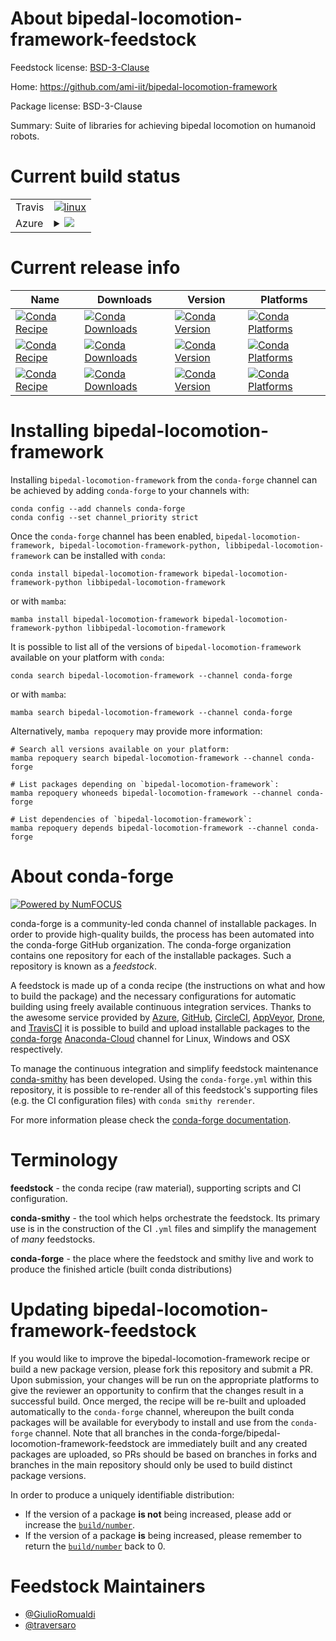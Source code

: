 About bipedal-locomotion-framework-feedstock
============================================

Feedstock license: [BSD-3-Clause](https://github.com/conda-forge/bipedal-locomotion-framework-feedstock/blob/main/LICENSE.txt)

Home: https://github.com/ami-iit/bipedal-locomotion-framework

Package license: BSD-3-Clause

Summary: Suite of libraries for achieving bipedal locomotion on humanoid robots.

Current build status
====================


<table><tr>
    <td>Travis</td>
    <td>
      <a href="https://app.travis-ci.com/conda-forge/bipedal-locomotion-framework-feedstock">
        <img alt="linux" src="https://img.shields.io/travis/com/conda-forge/bipedal-locomotion-framework-feedstock/main.svg?label=Linux">
      </a>
    </td>
  </tr>
    
  <tr>
    <td>Azure</td>
    <td>
      <details>
        <summary>
          <a href="https://dev.azure.com/conda-forge/feedstock-builds/_build/latest?definitionId=17781&branchName=main">
            <img src="https://dev.azure.com/conda-forge/feedstock-builds/_apis/build/status/bipedal-locomotion-framework-feedstock?branchName=main">
          </a>
        </summary>
        <table>
          <thead><tr><th>Variant</th><th>Status</th></tr></thead>
          <tbody><tr>
              <td>linux_64</td>
              <td>
                <a href="https://dev.azure.com/conda-forge/feedstock-builds/_build/latest?definitionId=17781&branchName=main">
                  <img src="https://dev.azure.com/conda-forge/feedstock-builds/_apis/build/status/bipedal-locomotion-framework-feedstock?branchName=main&jobName=linux&configuration=linux%20linux_64_" alt="variant">
                </a>
              </td>
            </tr><tr>
              <td>linux_aarch64</td>
              <td>
                <a href="https://dev.azure.com/conda-forge/feedstock-builds/_build/latest?definitionId=17781&branchName=main">
                  <img src="https://dev.azure.com/conda-forge/feedstock-builds/_apis/build/status/bipedal-locomotion-framework-feedstock?branchName=main&jobName=linux&configuration=linux%20linux_aarch64_" alt="variant">
                </a>
              </td>
            </tr><tr>
              <td>linux_ppc64le</td>
              <td>
                <a href="https://dev.azure.com/conda-forge/feedstock-builds/_build/latest?definitionId=17781&branchName=main">
                  <img src="https://dev.azure.com/conda-forge/feedstock-builds/_apis/build/status/bipedal-locomotion-framework-feedstock?branchName=main&jobName=linux&configuration=linux%20linux_ppc64le_" alt="variant">
                </a>
              </td>
            </tr><tr>
              <td>osx_64</td>
              <td>
                <a href="https://dev.azure.com/conda-forge/feedstock-builds/_build/latest?definitionId=17781&branchName=main">
                  <img src="https://dev.azure.com/conda-forge/feedstock-builds/_apis/build/status/bipedal-locomotion-framework-feedstock?branchName=main&jobName=osx&configuration=osx%20osx_64_" alt="variant">
                </a>
              </td>
            </tr><tr>
              <td>win_64</td>
              <td>
                <a href="https://dev.azure.com/conda-forge/feedstock-builds/_build/latest?definitionId=17781&branchName=main">
                  <img src="https://dev.azure.com/conda-forge/feedstock-builds/_apis/build/status/bipedal-locomotion-framework-feedstock?branchName=main&jobName=win&configuration=win%20win_64_" alt="variant">
                </a>
              </td>
            </tr>
          </tbody>
        </table>
      </details>
    </td>
  </tr>
</table>

Current release info
====================

| Name | Downloads | Version | Platforms |
| --- | --- | --- | --- |
| [![Conda Recipe](https://img.shields.io/badge/recipe-bipedal--locomotion--framework-green.svg)](https://anaconda.org/conda-forge/bipedal-locomotion-framework) | [![Conda Downloads](https://img.shields.io/conda/dn/conda-forge/bipedal-locomotion-framework.svg)](https://anaconda.org/conda-forge/bipedal-locomotion-framework) | [![Conda Version](https://img.shields.io/conda/vn/conda-forge/bipedal-locomotion-framework.svg)](https://anaconda.org/conda-forge/bipedal-locomotion-framework) | [![Conda Platforms](https://img.shields.io/conda/pn/conda-forge/bipedal-locomotion-framework.svg)](https://anaconda.org/conda-forge/bipedal-locomotion-framework) |
| [![Conda Recipe](https://img.shields.io/badge/recipe-bipedal--locomotion--framework--python-green.svg)](https://anaconda.org/conda-forge/bipedal-locomotion-framework-python) | [![Conda Downloads](https://img.shields.io/conda/dn/conda-forge/bipedal-locomotion-framework-python.svg)](https://anaconda.org/conda-forge/bipedal-locomotion-framework-python) | [![Conda Version](https://img.shields.io/conda/vn/conda-forge/bipedal-locomotion-framework-python.svg)](https://anaconda.org/conda-forge/bipedal-locomotion-framework-python) | [![Conda Platforms](https://img.shields.io/conda/pn/conda-forge/bipedal-locomotion-framework-python.svg)](https://anaconda.org/conda-forge/bipedal-locomotion-framework-python) |
| [![Conda Recipe](https://img.shields.io/badge/recipe-libbipedal--locomotion--framework-green.svg)](https://anaconda.org/conda-forge/libbipedal-locomotion-framework) | [![Conda Downloads](https://img.shields.io/conda/dn/conda-forge/libbipedal-locomotion-framework.svg)](https://anaconda.org/conda-forge/libbipedal-locomotion-framework) | [![Conda Version](https://img.shields.io/conda/vn/conda-forge/libbipedal-locomotion-framework.svg)](https://anaconda.org/conda-forge/libbipedal-locomotion-framework) | [![Conda Platforms](https://img.shields.io/conda/pn/conda-forge/libbipedal-locomotion-framework.svg)](https://anaconda.org/conda-forge/libbipedal-locomotion-framework) |

Installing bipedal-locomotion-framework
=======================================

Installing `bipedal-locomotion-framework` from the `conda-forge` channel can be achieved by adding `conda-forge` to your channels with:

```
conda config --add channels conda-forge
conda config --set channel_priority strict
```

Once the `conda-forge` channel has been enabled, `bipedal-locomotion-framework, bipedal-locomotion-framework-python, libbipedal-locomotion-framework` can be installed with `conda`:

```
conda install bipedal-locomotion-framework bipedal-locomotion-framework-python libbipedal-locomotion-framework
```

or with `mamba`:

```
mamba install bipedal-locomotion-framework bipedal-locomotion-framework-python libbipedal-locomotion-framework
```

It is possible to list all of the versions of `bipedal-locomotion-framework` available on your platform with `conda`:

```
conda search bipedal-locomotion-framework --channel conda-forge
```

or with `mamba`:

```
mamba search bipedal-locomotion-framework --channel conda-forge
```

Alternatively, `mamba repoquery` may provide more information:

```
# Search all versions available on your platform:
mamba repoquery search bipedal-locomotion-framework --channel conda-forge

# List packages depending on `bipedal-locomotion-framework`:
mamba repoquery whoneeds bipedal-locomotion-framework --channel conda-forge

# List dependencies of `bipedal-locomotion-framework`:
mamba repoquery depends bipedal-locomotion-framework --channel conda-forge
```


About conda-forge
=================

[![Powered by
NumFOCUS](https://img.shields.io/badge/powered%20by-NumFOCUS-orange.svg?style=flat&colorA=E1523D&colorB=007D8A)](https://numfocus.org)

conda-forge is a community-led conda channel of installable packages.
In order to provide high-quality builds, the process has been automated into the
conda-forge GitHub organization. The conda-forge organization contains one repository
for each of the installable packages. Such a repository is known as a *feedstock*.

A feedstock is made up of a conda recipe (the instructions on what and how to build
the package) and the necessary configurations for automatic building using freely
available continuous integration services. Thanks to the awesome service provided by
[Azure](https://azure.microsoft.com/en-us/services/devops/), [GitHub](https://github.com/),
[CircleCI](https://circleci.com/), [AppVeyor](https://www.appveyor.com/),
[Drone](https://cloud.drone.io/welcome), and [TravisCI](https://travis-ci.com/)
it is possible to build and upload installable packages to the
[conda-forge](https://anaconda.org/conda-forge) [Anaconda-Cloud](https://anaconda.org/)
channel for Linux, Windows and OSX respectively.

To manage the continuous integration and simplify feedstock maintenance
[conda-smithy](https://github.com/conda-forge/conda-smithy) has been developed.
Using the ``conda-forge.yml`` within this repository, it is possible to re-render all of
this feedstock's supporting files (e.g. the CI configuration files) with ``conda smithy rerender``.

For more information please check the [conda-forge documentation](https://conda-forge.org/docs/).

Terminology
===========

**feedstock** - the conda recipe (raw material), supporting scripts and CI configuration.

**conda-smithy** - the tool which helps orchestrate the feedstock.
                   Its primary use is in the construction of the CI ``.yml`` files
                   and simplify the management of *many* feedstocks.

**conda-forge** - the place where the feedstock and smithy live and work to
                  produce the finished article (built conda distributions)


Updating bipedal-locomotion-framework-feedstock
===============================================

If you would like to improve the bipedal-locomotion-framework recipe or build a new
package version, please fork this repository and submit a PR. Upon submission,
your changes will be run on the appropriate platforms to give the reviewer an
opportunity to confirm that the changes result in a successful build. Once
merged, the recipe will be re-built and uploaded automatically to the
`conda-forge` channel, whereupon the built conda packages will be available for
everybody to install and use from the `conda-forge` channel.
Note that all branches in the conda-forge/bipedal-locomotion-framework-feedstock are
immediately built and any created packages are uploaded, so PRs should be based
on branches in forks and branches in the main repository should only be used to
build distinct package versions.

In order to produce a uniquely identifiable distribution:
 * If the version of a package **is not** being increased, please add or increase
   the [``build/number``](https://docs.conda.io/projects/conda-build/en/latest/resources/define-metadata.html#build-number-and-string).
 * If the version of a package **is** being increased, please remember to return
   the [``build/number``](https://docs.conda.io/projects/conda-build/en/latest/resources/define-metadata.html#build-number-and-string)
   back to 0.

Feedstock Maintainers
=====================

* [@GiulioRomualdi](https://github.com/GiulioRomualdi/)
* [@traversaro](https://github.com/traversaro/)

